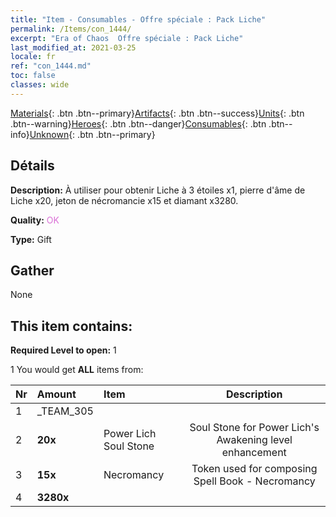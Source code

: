 ```yaml
---
title: "Item - Consumables - Offre spéciale : Pack Liche"
permalink: /Items/con_1444/
excerpt: "Era of Chaos  Offre spéciale : Pack Liche"
last_modified_at: 2021-03-25
locale: fr
ref: "con_1444.md"
toc: false
classes: wide
---
```

 [Materials](/fr/Items/){: .btn .btn--primary}[Artifacts](/fr/Items/Artifacts/){: .btn .btn--success}[Units](/fr/Items/Units/){: .btn .btn--warning}[Heroes](/fr/Items/Heroes/){: .btn .btn--danger}[Consumables](/fr/Items/Consumables/){: .btn .btn--info}[Unknown](/fr/Items/Unknown/){: .btn .btn--primary}

## Détails
 **Description:** À utiliser pour obtenir Liche à 3 étoiles x1, pierre d'âme de Liche x20, jeton de nécromancie x15 et diamant x3280.

 **Quality:** <span style="color: #DA70D6">OK</span>

 **Type:** Gift

## Gather

  None

## This item contains:

 **Required Level to open:** 1

 1 You would get **ALL** items  from:

  | Nr | Amount |     Item    | Description |
  |:---|:-------|:------------|:-----------:|
  | 1 | _TEAM_305 | 
  | 2 |  **20x** | Power Lich Soul Stone | Soul Stone for Power Lich's Awakening level enhancement  | 
  | 3 |  **15x** | Necromancy | Token used for composing Spell Book - Necromancy  | 
  | 4 |  **3280x** | <i class="fas fa-gem"/> |  | 
